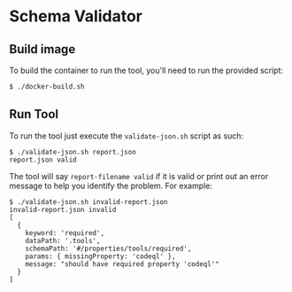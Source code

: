 # Schema Validator

## Build image
To build the container to run the tool, you'll need to run the provided script:

```bash
$ ./docker-build.sh
```

## Run Tool

To run the tool just execute the `validate-json.sh` script as such:
```
$ ./validate-json.sh report.json
report.json valid
```

The tool will say `report-filename valid` if it is valid or print out an error message to help you identify the problem. For example:

```
$ ./validate-json.sh invalid-report.json
invalid-report.json invalid
[
  {
    keyword: 'required',
    dataPath: '.tools',
    schemaPath: '#/properties/tools/required',
    params: { missingProperty: 'codeql' },
    message: "should have required property 'codeql'"
  }
]
```

